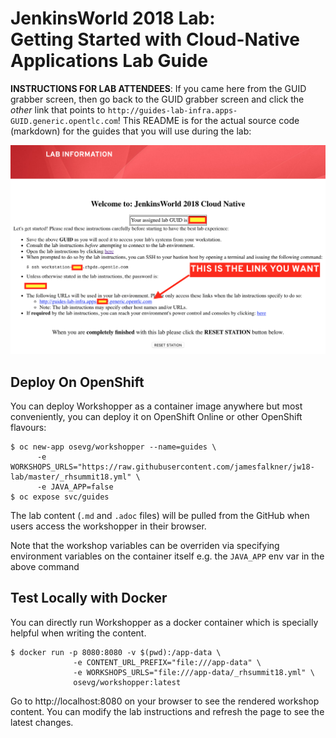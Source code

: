 # JenkinsWorld 2018 Lab: <br/>Getting Started with Cloud-Native Applications Lab Guide

**INSTRUCTIONS FOR LAB ATTENDEES**: If you came here from the GUID grabber screen, then go back to the GUID
grabber screen and click the _other_ link that
points to `http://guides-lab-infra.apps-GUID.generic.opentlc.com`! This README is for the
actual source code (markdown) for the guides that you will use during the lab:

![GUID Grabber](images/guid.png?raw=true "GUID Grabber")

## Deploy On OpenShift

You can deploy Workshopper as a container image anywhere but most conveniently, you can deploy it on OpenShift Online or other OpenShift flavours:

```
$ oc new-app osevg/workshopper --name=guides \
      -e WORKSHOPS_URLS="https://raw.githubusercontent.com/jamesfalkner/jw18-lab/master/_rhsummit18.yml" \
      -e JAVA_APP=false 
$ oc expose svc/guides
```

The lab content (`.md` and `.adoc` files) will be pulled from the GitHub when users access the workshopper in 
their browser.

Note that the workshop variables can be overriden via specifying environment variables on the container itself e.g. the `JAVA_APP` env var in the above command

## Test Locally with Docker

You can directly run Workshopper as a docker container which is specially helpful when writing the content.
```
$ docker run -p 8080:8080 -v $(pwd):/app-data \
              -e CONTENT_URL_PREFIX="file:///app-data" \
              -e WORKSHOPS_URLS="file:///app-data/_rhsummit18.yml" \
              osevg/workshopper:latest 
```

Go to http://localhost:8080 on your browser to see the rendered workshop content. You can modify the lab instructions 
and refresh the page to see the latest changes.

